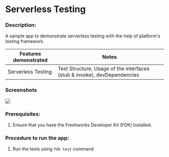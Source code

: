 # Serverless Testing

### Description:

A sample app to demonstrate serverless testing with the help of platform's testing framework.

| Features demonstrated | Notes                                                                    |
| --------------------- | ------------------------------------------------------------------------ |
| Serverless Testing    | Test Structure, Usage of the interfaces (stub & invoke), devDependencies |

### Screenshots

<img src="./screenshots/serverless-testing.png">

### Prerequisites:

1. Ensure that you have the Freshworks Developer Kit (FDK) installed.

### Procedure to run the app:

1. Run the tests using `fdk test` command
